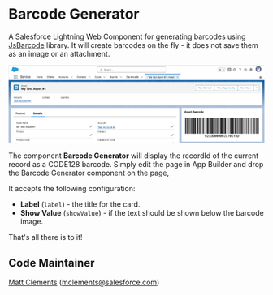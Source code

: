 # Barcode Generator

A Salesforce Lightning Web Component for generating barcodes using [JsBarcode](https://github.com/lindell/JsBarcode) library. It will create barcodes on the fly - it does not save them as an image or an attachment.

![barcode example](barcode_screen_1.png)

The component **Barcode Generator** will display the recordId of the current record as a CODE128 barcode. Simply edit the page in App Builder and drop the Barcode Generator component on the page,

It accepts the following configuration:
- **Label** (`label`) - the title for the card.
- **Show Value** (`showValue`) - if the text should be shown below the barcode image.

That's all there is to it!

## Code Maintainer
[Matt Clements](https://github.com/ticklemonster) (mclements@salesforce.com)
